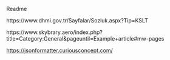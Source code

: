 Readme

<p>
  https://www.dhmi.gov.tr/Sayfalar/Sozluk.aspx?Tip=KSLT
  </p>
  
  <p>
  https://www.skybrary.aero/index.php?title=Category:General&pageuntil=Example+article#mw-pages
  </p>

https://jsonformatter.curiousconcept.com/
